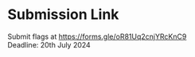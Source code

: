 # Submission Link
Submit flags at https://forms.gle/oR81Uq2cnjYRcKnC9 <br>
Deadline: 20th July 2024
